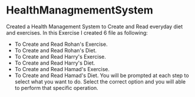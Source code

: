 # HealthManagmementSystem
Created a Health Management System to Create and Read everyday diet and exercises.
In this Exercise I created 6 file as following:
* To Create and Read Rohan's Exercise.
* To Create and Read Rohan's Diet.
* To Create and Read Harry's Exercise.
* To Create and Read Harry's Diet.
* To Create and Read Hamad's Exercise.
* To Create and Read Hamad's Diet.
You will be prompted at each step to select what you want to do.
Select the correct option and you will able to perform that specific operation.
